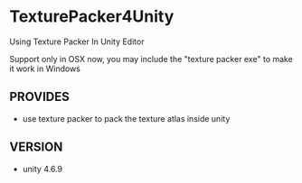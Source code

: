 # TexturePacker4Unity
Using Texture Packer In Unity Editor

Support only in OSX now, you may include the "texture packer exe" to make it work in Windows

## PROVIDES
* use texture packer to pack the texture atlas inside unity

## VERSION
* unity 4.6.9